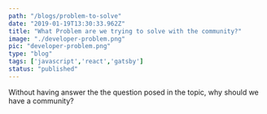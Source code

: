 ```yaml
---
path: "/blogs/problem-to-solve"
date: "2019-01-19T13:30:33.962Z"
title: "What Problem are we trying to solve with the community?"
image: "./developer-problem.png"
pic: "developer-problem.png"
type: "blog"
tags: ['javascript','react','gatsby']
status: "published"
---
```


Without having answer the the question posed in the topic, why should we have a community? 



